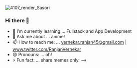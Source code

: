 ![4107_render_Sasori](https://user-images.githubusercontent.com/126017989/220445459-cd7eca86-f15e-448f-8673-e76b8b0f3e5f.png)
### Hi there 👋

                  


- 🌱 I’m currently learning ... Fullstack and App Development
- 💬 Ask me about ... anime!
- 📫 How to reach me: ... vernekar.ranjan45@gmail.com  |  www.twitter.com/RanjanVernekar
- 😄 Pronouns: ...   oh! 
- ⚡ Fun fact: ...   share memes only.
-->
